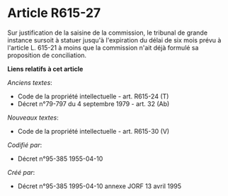 # Article R615-27

Sur justification de la saisine de la commission, le tribunal de grande instance sursoit à statuer jusqu'à l'expiration du
délai de six mois prévu à l'article L. 615-21 à moins que la commission n'ait déjà formulé sa proposition de conciliation.

**Liens relatifs à cet article**

_Anciens textes_:

  - Code de la propriété intellectuelle - art. R615-24 (T)
  - Décret n°79-797 du 4 septembre 1979 - art. 32 (Ab)

_Nouveaux textes_:

  - Code de la propriété intellectuelle - art. R615-30 (V)

_Codifié par_:

  - Décret n°95-385 1955-04-10

_Créé par_:

  - Décret n°95-385 1995-04-10 annexe JORF 13 avril 1995
